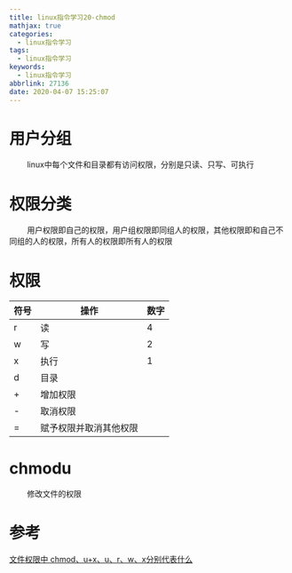 ```yaml
---
title: linux指令学习20-chmod
mathjax: true
categories:
  - linux指令学习
tags:
  - linux指令学习
keywords:
  - linux指令学习
abbrlink: 27136
date: 2020-04-07 15:25:07
---
```


# 用户分组
&emsp;&emsp; linux中每个文件和目录都有访问权限，分别是只读、只写、可执行

# 权限分类
&emsp;&emsp; 用户权限即自己的权限，用户组权限即同组人的权限，其他权限即和自己不同组的人的权限，所有人的权限即所有人的权限

<!--more-->

# 权限

符号|操作|数字
-|-|-
r|读|4
w|写|2
x|执行|1
d|目录
+|增加权限
-|取消权限
=|赋予权限并取消其他权限


# chmodu
&emsp;&emsp; 修改文件的权限


# 参考
[文件权限中 chmod、u+x、u、r、w、x分别代表什么](https://blog.csdn.net/BjarneCpp/article/details/79912495)
